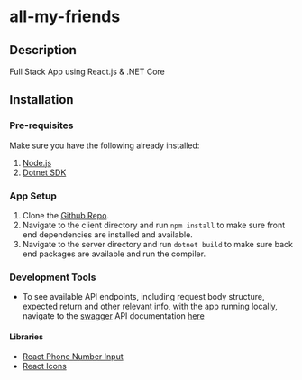# all-my-friends

## Description

Full Stack App using React.js & .NET Core

## Installation

### Pre-requisites

Make sure you have the following already installed:
1. [Node.js](https://nodejs.org/)
2. [Dotnet SDK](https://dotnet.microsoft.com/en-us/download/dotnet/8.0)

### App Setup
1. Clone the [Github Repo](https://github.com/MRLmic/all-my-friends).
2. Navigate to the client directory and run `npm install` to make sure front end dependencies are installed and available.
3. Navigate to the server directory and run `dotnet build` to make sure back end packages are available and run the compiler. 

### Development Tools
- To see available API endpoints, including request body structure, expected return and other relevant info, 
with the app running locally, navigate to the [swagger](https://swagger.io/) API documentation [here](http://localhost:5265/swagger/index.html)

#### Libraries
- [React Phone Number Input](https://gitlab.com/catamphetamine/react-phone-number-input)
- [React Icons](https://react-icons.github.io/react-icons/)